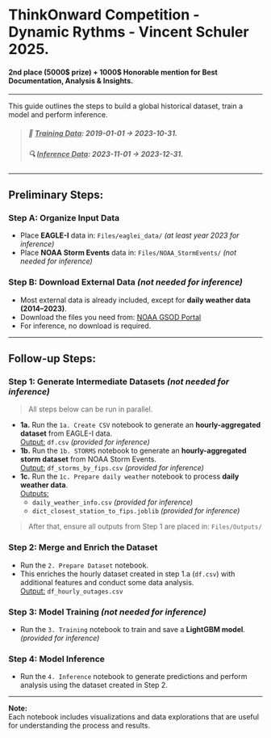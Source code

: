# ThinkOnward Competition - Dynamic Rythms - Vincent Schuler 2025.
#### 2nd place (5000$ prize) + 1000$ Honorable mention for Best Documentation, Analysis & Insights.

___
This guide outlines the steps to build a global historical dataset, train a model and perform inference.

> ##### 🧠 **<ins>Training Data**:</ins> 2019-01-01 → 2023-10-31.
> ##### 🔍 **<ins>Inference Data**:</ins> 2023-11-01 → 2023-12-31.

___
## Preliminary Steps:

### Step A: Organize Input Data
- Place **EAGLE-I** data in: `Files/eaglei_data/` *(at least year 2023 for inference)*
- Place **NOAA Storm Events** data in: `Files/NOAA_StormEvents/` *(not needed for inference)*

### Step B: Download External Data *(not needed for inference)*
- Most external data is already included, except for **daily weather data (2014–2023)**.  
- Download the files you need from: [NOAA GSOD Portal](https://www.ncei.noaa.gov/data/global-summary-of-the-day/)
- For inference, no download is required.

___
## Follow-up Steps:

### Step 1: Generate Intermediate Datasets *(not needed for inference)*
> All steps below can be run in parallel.
- **1a.** Run the `1a. Create CSV` notebook to generate an **hourly-aggregated dataset** from EAGLE-I data.  
  <ins>Output:</ins> `df.csv` *(provided for inference)*
- **1b.** Run the `1b. STORMS` notebook to generate an **hourly-aggregated storm dataset** from NOAA Storm Events.  
  <ins>Output:</ins> `df_storms_by_fips.csv` *(provided for inference)*
- **1c.** Run the `1c. Prepare daily weather` notebook to process **daily weather data**.  
  <ins>Outputs:</ins>
  - `daily_weather_info.csv` *(provided for inference)*
  - `dict_closest_station_to_fips.joblib` *(provided for inference)*

> After that, ensure all outputs from Step 1 are placed in: `Files/Outputs/`

### Step 2: Merge and Enrich the Dataset
- Run the `2. Prepare Dataset` notebook.
- This enriches the hourly dataset created in step 1.a (`df.csv`) with additional features and conduct some data analysis.  
  <ins>Output:</ins> `df_hourly_outages.csv`
  

### Step 3: Model Training *(not needed for inference)*
- Run the `3. Training` notebook to train and save a **LightGBM model**. *(provided for inference)*

### Step 4: Model Inference
- Run the `4. Inference` notebook to generate predictions and perform analysis using the dataset created in Step 2.

---

**Note:**  
Each notebook includes visualizations and data explorations that are useful for understanding the process and results.
